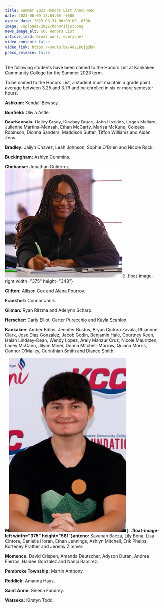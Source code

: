 ```yaml
---
title: Summer 2023 Honors List Announced
date: 2023-08-09 13:04:05 -0500
expire_date: 2023-08-31 00:00:00 -0500
image: /uploads/2022/honorslist.png
news_image_alt: KCC Honors List
article_lead: Great work, everyone!
video_content: false
video_link: https://youtu.be/4d2LkGjg5bM
press_release: false
---
```

The following students have been named to the Honors List at Kankakee Community College for the Summer 2023 term.

To be named to the Honors List, a student must maintain a grade point average between 3.25 and 3.79 and be enrolled in six or more semester hours.

**Ashkum:** Kendall Bewsey.

**Bonfield:** Olivia Astle.

**Bourbonnais:** Hailey Brady, Kindsay Bruce, John Hoskins, Logan Mallard, Julienne Martins-Mensah, Ethan McCarty, Marisa McKune, Coleaka Robinson, Dionna Sanders, Maddison Sutter, Tiffon Williams and Aidan Zens.

**Bradley:** Jailyn Chavez, Leah Johnson, Sophie O’Brien and Nicole Rock.

**Buckingham:** Ashlyn Cummins.

**Chebanse:** Jonathan Gutierrez.![Amber Bibbs of Kankakee](/uploads/2023/amberbibbshonors-375x348.jpg "Amber Bibbs of Kankakee"){: .float-image-right width="375" height="348"}

**Clifton:** Allison Cox and Alana Pourroy.

**Frankfort:** Connor Janik.

**Gilman:** Ryan Ritzma and Adelynn Scharp.

**Herscher:** Carly Elliot, Carter Puracchio and Kayla Scanlon.

**Kankakee:** Amber Bibbs, Jennifer Bustos, Bryan Cintora Zavala, Rhiannon Clark, Jose Diaz Gonzalez, Jacob Godin, Benjamin Hale, Courtney Keen, Isaiah Lindsey-Dean, Wendy Lopez, Arely Manzur Cruz, Nicole Mauritzen, Lacey McCann, Jilyan Miner, Donna Mitchell-Morrow, Quiana Morris, Connor O’Malley, Curinthian Smith and Diance Smith.

**M![Ethan Jennings of Manteno](/uploads/2023/ethanjenningshonors-375x561.jpg "Ethan Jennings of Manteno"){: .float-image-left width="375" height="561"}anteno:** Savanah Baeza, Lily Bona, Lisa Cintora, Danielle Horan, Ethan Jennings, Ashlyn Mitchell, Erik Phelps, Korteney Prather and Jeremy Zimmer.

**Momence:** David Crispen, Amanda Deutscher, Adyson Duran, Andrea Fierros, Haidee Gonzalez and Nanci Ramirez.

**Pembroke Township:** Martin Anthony.

**Reddick:** Amanda Hays.

**Saint Anne:** Selena Fandrey.

**Watseka:** Kirstyn Todd.